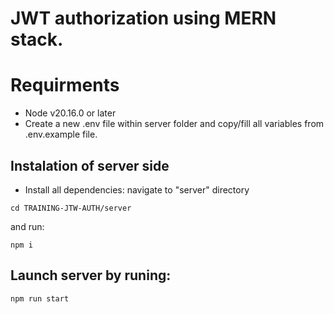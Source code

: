 # JWT authorization using MERN stack.

# Requirments

- Node v20.16.0 or later
- Create a new .env file within server folder and copy/fill all variables from .env.example file.

## Instalation of server side

- Install all dependencies:
  navigate to "server" directory

```
cd TRAINING-JTW-AUTH/server
```

and run:

```
npm i
```

## Launch server by runing:

```
npm run start
```
